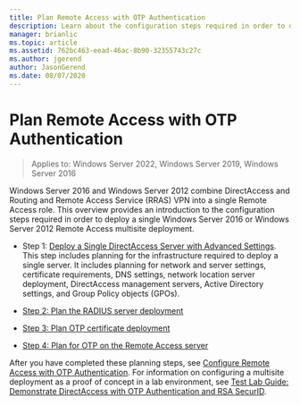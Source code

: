 ```yaml
---
title: Plan Remote Access with OTP Authentication
description: Learn about the configuration steps required in order to deploy a single Windows Server 2016 or Windows Server 2012  Remote Access multisite deployment.
manager: brianlic
ms.topic: article
ms.assetid: 762bc463-eead-46ac-8b90-32355743c27c
ms.author: jgerend
author: JasonGerend
ms.date: 08/07/2020
---
```

# Plan Remote Access with OTP Authentication

>Applies to: Windows Server 2022, Windows Server 2019, Windows Server 2016

 Windows Server 2016 and Windows Server 2012 combine DirectAccess and Routing and Remote Access Service (RRAS) VPN into a single Remote Access role. This overview provides an introduction to the configuration steps required in order to deploy a single  Windows Server 2016 or  Windows Server 2012  Remote Access multisite deployment.


-  Step 1: [Deploy a Single DirectAccess Server with Advanced Settings](../../../directaccess/single-server-advanced/deploy-a-single-directaccess-server-with-advanced-settings.md). This step includes planning for the infrastructure required to deploy a single server. It includes planning for network and server settings, certificate requirements, DNS settings, network location server deployment, DirectAccess management servers, Active Directory settings, and Group Policy objects (GPOs).

-   [Step 2: Plan the RADIUS server deployment](Step-2-Plan-the-RADIUS-Server-Deployment.md)

-   [Step 3: Plan OTP certificate deployment](Step-3-Plan-OTP-Certificate-Deployment.md)

-   [Step 4: Plan for OTP on the Remote Access server](Step-4-Plan-for-OTP-on-the-Remote-Access-Server.md)

After you have completed these planning steps, see [Configure Remote Access with OTP Authentication](../configure/configure-ra-with-otp-authentication.md). For information on configuring a multisite deployment as a proof of concept in a lab environment, see [Test Lab Guide: Demonstrate DirectAccess with OTP Authentication and RSA SecurID](../../../directaccess/tlg-otp-securid/test-lab-guide-demonstrate-directaccess-with-otp-authentication-and-rsa-securid.md).

